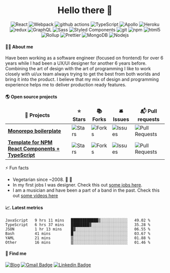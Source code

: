 <h1 align="center">Hello there 🤘</h1>

<p align="center">
  <img alt="React" src="https://img.shields.io/badge/-React-45b8d8?style=flat-square&logo=react&logoColor=white" />
  <img alt="Webpack" src="https://img.shields.io/badge/-Webpack-8DD6F9?style=flat-square&logo=webpack&logoColor=white" /> 
  <img alt="github actions" src="https://img.shields.io/badge/-Github_Actions-2088FF?style=flat-square&logo=github-actions&logoColor=white" />
  <img alt="TypeScript" src="https://img.shields.io/badge/-TypeScript-007ACC?style=flat-square&logo=typescript&logoColor=white" />
  <img alt="Apollo" src="https://img.shields.io/badge/-Apollo%20GraphQL-311C87?style=flat-square&logo=apollo-graphql&logoColor=white" />
  <img alt="Heroku" src="https://img.shields.io/badge/-Heroku-430098?style=flat-square&logo=heroku&logoColor=white" />
  <img alt="redux" src="https://img.shields.io/badge/-Redux-764ABC?style=flat-square&logo=redux&logoColor=white" />
  <img alt="GraphQL" src="https://img.shields.io/badge/-GraphQL-E10098?style=flat-square&logo=graphql&logoColor=white" />
  <img alt="Sass" src="https://img.shields.io/badge/-Sass-CC6699?style=flat-square&logo=sass&logoColor=white" />
  <img alt="Styled Components" src="https://img.shields.io/badge/-Styled_Components-db7092?style=flat-square&logo=styled-components&logoColor=white" />
  <img alt="git" src="https://img.shields.io/badge/-Git-F05032?style=flat-square&logo=git&logoColor=white" />
  <img alt="npm" src="https://img.shields.io/badge/-NPM-CB3837?style=flat-square&logo=npm&logoColor=white" />
  <img alt="html5" src="https://img.shields.io/badge/-HTML5-E34F26?style=flat-square&logo=html5&logoColor=white" />
  <img alt="Rollup" src="https://img.shields.io/badge/-Rollup-EC4A3F?style=flat-square&logo=rollup.js&logoColor=white" />
  <img alt="Prettier" src="https://img.shields.io/badge/-Prettier-F7B93E?style=flat-square&logo=prettier&logoColor=white" />
  <img alt="MongoDB" src="https://img.shields.io/badge/-MongoDB-13aa52?style=flat-square&logo=mongodb&logoColor=white" />
  <img alt="Nodejs" src="https://img.shields.io/badge/-Nodejs-43853d?style=flat-square&logo=Node.js&logoColor=white" />
</p>

#### 👨‍💻 About me

Have been working as a software engineer (focused on frontend) for over 6 years while I had been a UX/UI designer for another 6 years before.
Combining the art of design with the art of programming I like to work closely with ui/ux team always trying to get the best from both worlds and bring it into the product. I believe that my mix of design and programming experience helps me to deliver production ready features.

#### 🌎  Open source projects

<table>
  <thead align="center">
    <tr border: none;>
      <td><b>🎁 Projects</b></td>
      <td><b>⭐ Stars</b></td>
      <td><b>📚 Forks</b></td>
      <td><b>🛎 Issues</b></td>
      <td><b>📬 Pull requests</b></td>
    </tr>
  </thead>
  <tbody>
    <tr>
      <td><a href="https://github.com/emunhoz/monorepo-boilerplate"><b>Monorepo boilerplate</b></a></td>
      <td><img alt="Stars" src="https://img.shields.io/github/stars/emunhoz/monorepo-boilerplate?style=flat-square&labelColor=343b41"/></td>
      <td><img alt="Forks" src="https://img.shields.io/github/forks/emunhoz/monorepo-boilerplate?style=flat-square&labelColor=343b41"/></td>
      <td><img alt="Issues" src="https://img.shields.io/github/issues/emunhoz/monorepo-boilerplate?style=flat-square&labelColor=343b41"/></td>
      <td><img alt="Pull Requests" src="https://img.shields.io/github/issues-pr/emunhoz/monorepo-boilerplate?style=flat-square&labelColor=343b41"/></td>
    </tr>
	  <tr>
      <td><a href="https://github.com/emunhoz/npm-react-module"><b>Template for NPM React Components + TypeScript</b></a></td>
      <td><img alt="Stars" src="https://img.shields.io/github/stars/emunhoz/npm-react-module?style=flat-square&labelColor=343b41"/></td>
      <td><img alt="Forks" src="https://img.shields.io/github/forks/emunhoz/npm-react-module?style=flat-square&labelColor=343b41"/></td>
      <td><img alt="Issues" src="https://img.shields.io/github/issues/emunhoz/npm-react-module?style=flat-square&labelColor=343b41"/></td>
      <td><img alt="Pull Requests" src="https://img.shields.io/github/issues-pr/emunhoz/npm-react-module?style=flat-square&labelColor=343b41"/></td>
    </tr>
  </tbody>
</table>

⚡️ Fun facts

- Vegetarian since ~2008. 🌱 🍄
- In my first jobs I was designer. Check this out [some jobs here](https://www.behance.net/edermunhoz1384).
- I am a musician and have been a part of a band in the past. Check this out [some videos here](https://www.youtube.com/watch?v=73xqyuybYWc&ab_channel=OrckOut)

#### 📈. Latest metrics

<!--START_SECTION:waka-->

```text
JavaScript   9 hrs 11 mins   ████████████▒░░░░░░░░░░░░   49.02 %
TypeScript   6 hrs 37 mins   ████████▓░░░░░░░░░░░░░░░░   35.28 %
JSON         1 hr 13 mins    █▓░░░░░░░░░░░░░░░░░░░░░░░   06.55 %
Bash         41 mins         █░░░░░░░░░░░░░░░░░░░░░░░░   03.67 %
YAML         21 mins         ▒░░░░░░░░░░░░░░░░░░░░░░░░   01.88 %
Other        16 mins         ▒░░░░░░░░░░░░░░░░░░░░░░░░   01.46 %
```

<!--END_SECTION:waka-->

#### 🔎  Find me

[![Blog](https://img.shields.io/badge/blog-https%3A%2F%2Federmunhozsantos.com%2F-orange)](https://edermunhozsantos.netlify.app/)
[![Gmail Badge](https://img.shields.io/badge/-edermunhozsantos@gmail.com-c14438?style=flat-square&logo=Gmail&logoColor=white&link=mailto:edermunhozsantos@gmail.com)](mailto:edermunhozsantos@gmail.com)
[![Linkedin Badge](https://img.shields.io/badge/-LinkedIn-blue?style=flat-square&logo=Linkedin&logoColor=white&link=eder-munhoz-dos-santos-52965b66)](https://www.linkedin.com/in/eder-munhoz-dos-santos-52965b66)
